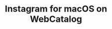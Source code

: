 ---
name: Instagram
category: Social Networking
title: Instagram for macOS on WebCatalog
key: instagram
fullUrl: 'https://www.instagram.com/'
hostname: instagram.com

---